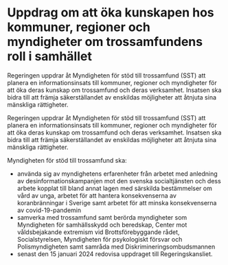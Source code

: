 # Uppdrag om att öka kunskapen hos kommuner, regioner och myndigheter om trossamfundens roll i samhället

Regeringen uppdrar åt Myndigheten för stöd till trossamfund (SST) att planera en informationsinsats till kommuner, regioner och myndigheter för att öka deras kunskap om trossamfund och deras verksamhet. Insatsen ska bidra till att främja säkerställandet av enskildas möjligheter att åtnjuta sina mänskliga rättigheter.

Regeringen uppdrar åt Myndigheten för stöd till trossamfund (SST) att planera en informationsinsats till kommuner, regioner och myndigheter för att öka deras kunskap om trossamfund och deras verksamhet. Insatsen ska bidra till att främja säkerställandet av enskildas möjligheter att åtnjuta sina mänskliga rättigheter.

Myndigheten för stöd till trossamfund ska:

* använda sig av myndighetens erfarenheter från arbetet med anledning av desinformationskampanjen mot den svenska socialtjänsten och dess arbete kopplat till bland annat lagen med särskilda bestämmelser om vård av unga, arbetet för att hantera konsekvenserna av koranbränningar i Sverige samt arbetet för att minska konsekvenserna av covid-19-pandemin
* samverka med trossamfund samt berörda myndigheter som Myndigheten för samhällsskydd och beredskap, Center mot våldsbejakande extremism vid Brottsförebyggande rådet, Socialstyrelsen, Myndigheten för psykologiskt försvar och Polismyndigheten samt samråda med Diskrimineringsombudsmannen
* senast den 15 januari 2024 redovisa uppdraget till Regeringskansliet.
